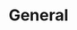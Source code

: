 ---
title: General
layout: collection.njk
# When using pagination, remember that
# the size refers to the number of items on 
# each page so, "size: 1" means each entry has a page,
# "size: 10" means 10 items per page
pagination:
    data: collections.general
    size: 10
---